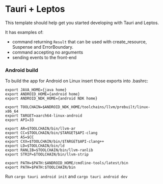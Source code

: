 # Tauri + Leptos

This template should help get you started developing with Tauri and Leptos.

It has examples of:

* command returning `Result` that can be used with create_resource, Suspense and ErrorBoundary.
* command accepting no arguments
* sending events to the front-end

### Android build

To build the app for Android on Linux insert those exports into .bashrc:

```
export JAVA_HOME={java home}
export ANDROID_HOME={android home}
export ANDROID_NDK_HOME={android NDK home}

export TOOLCHAIN=$ANDROID_NDK_HOME/toolchains/llvm/prebuilt/linux-x86_64
export TARGET=aarch64-linux-android
export API=33

export AR=$TOOLCHAIN/bin/llvm-ar
export CC=$TOOLCHAIN/bin/$TARGET$API-clang
export AS=$CC
export CXX=$TOOLCHAIN/bin/$TARGET$API-clang++
export LD=$TOOLCHAIN/bin/ld
export RANLIB=$TOOLCHAIN/bin/llvm-ranlib
export STRIP=$TOOLCHAIN/bin/llvm-strip

export PATH=$PATH:$ANDROID_HOME/cmdline-tools/latest/bin
export PATH=$PATH:$TOOLCHAIN/bin
```


Run `cargo tauri android init` and `cargo tauri android dev`
